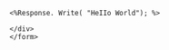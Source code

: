 <html xmlns="www.w3.org/1999/xhtml">
<head runat="server">
	<title></title>
</head>
<body>
	<form id="form1" runat="server">
	<div>

	<%Response. Write( "HeIIo World"); %>

	</div>
	</form>
</body>
</html>